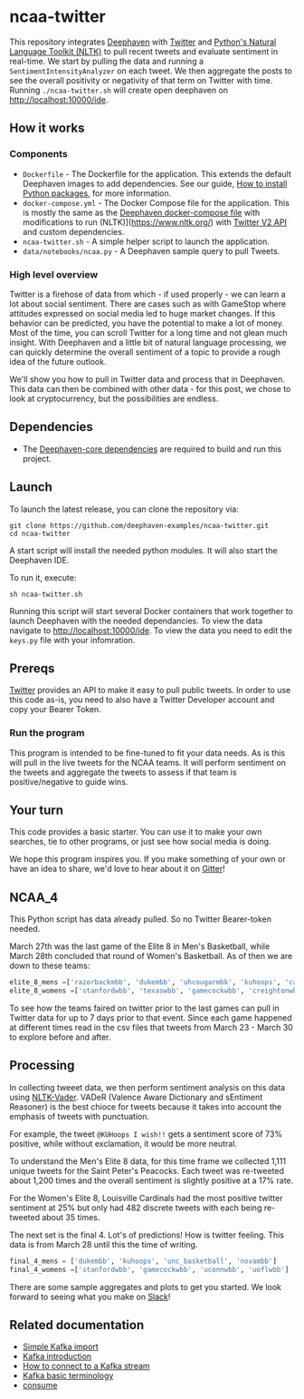 # ncaa-twitter

This repository integrates [Deephaven](http://deephaven.io/) with [Twitter](https://twitter.com/) and [Python's Natural Language Toolkit (NLTK)](https://www.nltk.org/) to pull recent tweets and evaluate sentiment in real-time. We start by pulling the data and running a `SentimentIntensityAnalyzer` on each tweet. We then aggregate the posts to see the overall positivity or negativity of that term on Twitter with time.
 Running `./ncaa-twitter.sh` will create open deephaven on [http://localhost:10000/ide](http://localhost:10000/ide).

## How it works


### Components

* `Dockerfile` - The Dockerfile for the application. This extends the default Deephaven images to add dependencies. See our guide, [How to install Python packages](https://deephaven.io/core/docs/how-to-guides/install-python-packages/#add-packages-to-a-custom-docker-image), for more information.
* `docker-compose.yml` - The Docker Compose file for the application. This is mostly the same as the [Deephaven docker-compose file](https://raw.githubusercontent.com/deephaven/deephaven-core/main/containers/python-examples/docker-compose.yml) with modifications to run (NLTK)](https://www.nltk.org/) with [Twitter V2 API](https://twitter.com/) and custom dependencies.
* `ncaa-twitter.sh` - A simple helper script to launch the application.
* `data/notebooks/ncaa.py` - A Deephaven sample query to pull Tweets.


### High level overview

Twitter is a firehose of data from which - if used properly - we can learn a lot about social sentiment. There are cases such as with GameStop where attitudes expressed on social media led to huge market changes. If this behavior can be predicted, you have the potential to make a lot of money. Most of the time, you can scroll Twitter for a long time and not glean much insight. With Deephaven and a little bit of natural language processing, we can quickly determine the overall sentiment of a topic to provide a rough idea of the future outlook.

We'll show you how to pull in Twitter data and process that in Deephaven. This data can then be combined with other data - for this post, we chose to look at cryptocurrency, but the possibilities are endless.

## Dependencies

* The [Deephaven-core dependencies](https://github.com/deephaven/deephaven-core#required-dependencies) are required to build and run this project.

## Launch

To launch the latest release, you can clone the repository via:

```shell
git clone https://github.com/deephaven-examples/ncaa-twitter.git
cd ncaa-twitter
```

A start script will install the needed python modules. It will also start the Deephaven IDE.

To run it, execute:

```shell
sh ncaa-twitter.sh
```

Running this script will start several Docker containers that work together to launch Deephaven with the needed dependancies. To view the data navigate to [http://localhost:10000/ide](http://localhost:10000/ide).  To view the data you need to edit the `keys.py` file with your infomration.


## Prereqs

[Twitter](https://developer.twitter.com/en/docs/twitter-api) provides an API to make it easy to pull public tweets. In order to use this code as-is, you need to also have a Twitter Developer account and copy your Bearer Token.


### Run the program

This program is intended to be fine-tuned to fit your data needs. As is this will pull in the live tweets for the NCAA teams.  It will perform sentiment on the tweets and aggregate the tweets to assess if that team is positive/negative to guide wins.

## Your turn

This code provides a basic starter. You can use it to make your own searches, tie to other programs, or just see how social media is doing.

We hope this program inspires you. If you make something of your own or have an idea to share, we'd love to hear about it on [Gitter](https://gitter.im/deephaven/deephaven)!

## NCAA_4

This Python script has data already pulled. So no Twitter Bearer-token needed.

March 27th was the last game of the Elite 8 in Men's Basketball, while March 28th concluded that round of Women's Basketball. As of then we are down to these teams:

```python
elite_8_mens =['razorbackmbb', 'dukembb', 'uhcougarmbk', 'kuhoops', 'caneshoops', 'peacocksmbb', 'unc_basketball', 'novambb']
elite_8_womens =['stanfordwbb', 'texaswbb', 'gamecockwbb', 'creightonwbb', 'uconnwbb', 'packwomensbball', 'uoflwbb', 'umichwbball']
```

To see how the teams faired on twitter prior to the last games can pull in Twitter data for up to 7 days prior to that event. Since each game happened at different times read in the csv files that tweets from March 23 - March 30 to explore before and after.

## Processing

In collecting tweeet data, we then perform sentiment analysis on this data using [NLTK-Vader](https://www.nltk.org/_modules/nltk/sentiment/vader.html). VADeR (Valence Aware Dictionary and sEntiment Reasoner) is the best chioce for tweets because it takes into account the emphasis of tweets with punctuation.

For example, the tweet `@KUHoops I wish!!` gets a sentiment score of 73% positive, while without exclamation, it would be more neutral.

To understand the Men's Elite 8 data, for this time frame we collected 1,111 unique tweets for the Saint Peter's Peacocks. Each tweet was re-tweeted about 1,200 times and the overall sentiment is slightly positive at a 17% rate.

For the Women's Elite 8, Louisville Cardinals had the most positive twitter sentiment at 25% but only had 482 discrete tweets with each being re-tweeted about 35 times.

The next set is the final 4. Lot's of predictions! How is twitter feeling. This data is from March 28 until this the time of writing.

```python
final_4_mens = ['dukembb', 'kuhoops', 'unc_basketball', 'novambb']
final_4_womens =['stanfordwbb', 'gamecockwbb', 'uconnwbb', 'uoflwbb']
```

There are some sample aggregates and plots to get you started. We look forward to seeing what you make on [Slack](https://deephaven.io/slack)!

## Related documentation

- [Simple Kafka import](https://deephaven.io/core/docs/how-to-guides/kafka-simple/)
- [Kafka introduction](https://deephaven.io/core/docs/conceptual/kafka-in-deephaven/)
- [How to connect to a Kafka stream](https://deephaven.io/core/docs/how-to-guides/kafka-stream/)
- [Kafka basic terminology](https://deephaven.io/core/docs/conceptual/kafka-basic-terms/)
- [consume](https://deephaven.io/core/docs/reference/data-import-export/Kafka/consumeToTable/)

